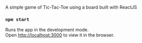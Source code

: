 A simple game of Tic-Tac-Toe using a board built with ReactJS

### `npm start`

Runs the app in the development mode.<br />
Open [http://localhost:3000](http://localhost:3000) to view it in the browser.
